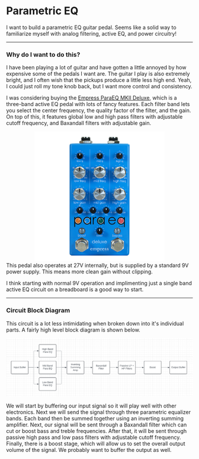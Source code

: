 # Parametric EQ
I want to build a parametric EQ guitar pedal. Seems like a solid way to familiarize myself with analog filtering, active EQ, and power circuitry!

---
### Why do I want to do this?
I have been playing a lot of guitar and have gotten a little annoyed by how expensive some of the pedals I want are. The guitar I play is also extremely bright, and I often wish that the pickups produce a little less high end. Yeah, I could just roll my tone knob back, but I want more control and consistency.


I was considering buying the [Empress ParaEQ MKII Deluxe](https://empresseffects.com/products/paraeq-mkii-deluxe), which is a three-band active EQ pedal with lots of fancy features. Each filter band lets you select the center frequency, the quality factor of the filter, and the gain. On top of this, it features global low and high pass filters with adjustable cutoff frequency, and Baxandall filters with adjustable gain.

<div style="text-align: center;">
    <img src = "/figure/ParaEQMKIIDeluxe-top-transparent.webp" alt = "empress ParaEQ MKII Deluxe" style="width:350px;"/>
</div>
This pedal also operates at 27V internally, but is supplied by a standard 9V power supply. This means more clean gain without clipping.

I think starting with normal 9V operation and implimenting just a single band active EQ circuit on a breadboard is a good way to start.

---
### Circuit Block Diagram

This circuit is a lot less intimidating when broken down into it's individual parts. A fairly high level block diagram is shown below.
<div style="text-align: center;">
    <img src = "/figure/Block Diagram.png" alt = "High Level Block Diagram" style="width:1000px;"/>
</div>

We will start by buffering our input signal so it will play well with other electronics. Next we will send the signal through three parametric equalizer bands. Each band then be summed together using an inverting summing amplifier. Next, our signal will be sent through a Baxandall filter which can cut or boost bass and treble frequencies. After that, it will be sent through passive high pass and low pass filters with adjustable cutoff frequency. Finally, there is a boost stage, which will allow us to set the overall output volume of the signal. We probably want to buffer the output as well.